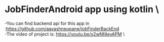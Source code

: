 # JobFinderAndroid app using kotlin \
-You can find backend api for this app in :https://github.com/aavashneupane/jobFinderBackEnd \
-The video of project is: https://youtu.be/x2wNf4evAPM \
